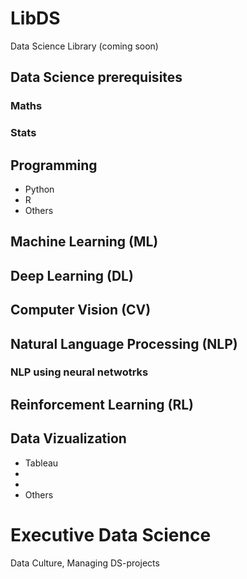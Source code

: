 # LibDS
Data Science Library (coming soon)

## Data Science prerequisites
### Maths
### Stats

## Programming
* Python
* R
* Others

## Machine Learning (ML)

## Deep Learning (DL)

## Computer Vision (CV)

## Natural Language Processing (NLP)
### NLP using neural netwotrks

## Reinforcement Learning (RL)

## Data Vizualization
* Tableau
* 
* 
* Others

# Executive Data Science
Data Culture, Managing DS-projects
